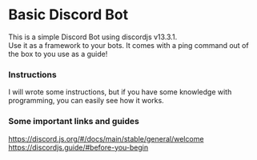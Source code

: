 # Basic Discord Bot

This is a simple Discord Bot using discordjs v13.3.1.  
Use it as a framework to your bots. It comes with a ping command out of the box to you use as a guide!

### Instructions

I will wrote some instructions, but if you have some knowledge with programming, you can easily see how it works.

### Some important links and guides

https://discord.js.org/#/docs/main/stable/general/welcome  
https://discordjs.guide/#before-you-begin
